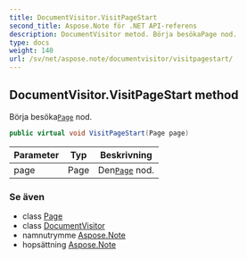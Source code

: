 ```yaml
---
title: DocumentVisitor.VisitPageStart
second_title: Aspose.Note för .NET API-referens
description: DocumentVisitor metod. Börja besökaPage nod.
type: docs
weight: 140
url: /sv/net/aspose.note/documentvisitor/visitpagestart/
---
```

## DocumentVisitor.VisitPageStart method

Börja besöka[`Page`](../../page/) nod.

```csharp
public virtual void VisitPageStart(Page page)
```

| Parameter | Typ | Beskrivning |
| --- | --- | --- |
| page | Page | Den[`Page`](../../page/) nod. |

### Se även

* class [Page](../../page/)
* class [DocumentVisitor](../)
* namnutrymme [Aspose.Note](../../documentvisitor/)
* hopsättning [Aspose.Note](../../../)


